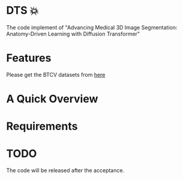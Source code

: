 # DTS 💥
The code implement of "Advancing Medical 3D Image Segmentation: Anatomy-Driven Learning with Diffusion Transformer"

# Features
Please get the BTCV datasets from [here](https://www.synapse.org/#!Synapse:syn3193805/wiki/217789) 

# A Quick Overview

# Requirements

# TODO
 The code will be released after the acceptance.
